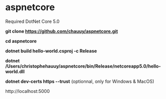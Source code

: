 # aspnetcore

Required DotNet Core 5.0

**git clone https://github.com/chauuy/aspnetcore.git**

**cd aspnetcore**

**dotnet build hello-world.csproj -c Release** 

**dotnet /Users/christophehauuy/aspnetcore/bin/Release/netcoreapp5.0/hello-world.dll**

**dotnet dev-certs https --trust** (optionnal, only for Windows & MacOS)

http://localhost:5000
